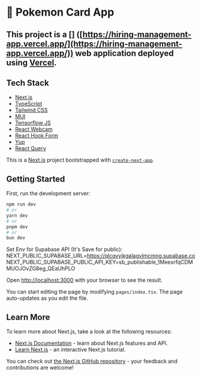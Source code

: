 # 🚀 Pokemon Card App

This project is a [] ([https://hiring-management-app.vercel.app/](https://hiring-management-app.vercel.app/)) web application deployed using **[Vercel](https://vercel.com/)**.
---

## Tech Stack

- [Next.js](https://nextjs.org/)
- [TypeScript](https://www.typescriptlang.org/)
- [Tailwind CSS](https://tailwindcss.com/)
- [MUI](https://mui.com/)
- [Tensorflow JS](https://github.com/tensorflow/tfjs)
- [React Webcam](https://github.com/mozmorris/react-webcam)
- [React Hook Form](https://react-hook-form.com/)
- [Yup](https://github.com/jquense/yup)
- [React Query](https://react-query.tanstack.com/)

This is a [Next.js](https://nextjs.org) project bootstrapped with [`create-next-app`](https://nextjs.org/docs/pages/api-reference/create-next-app).

## Getting Started

First, run the development server:

```bash
npm run dev
# or
yarn dev
# or
pnpm dev
# or
bun dev
```

Set Env for Supabase API (It's Save for public):
NEXT_PUBLIC_SUPABASE_URL=https://qlcqvyjkgalagvlmcmng.supabase.co
NEXT_PUBLIC_SUPABASE_PUBLIC_API_KEY=sb_publishable_1MeesrfqCDMMUOJOvZG8eg_QEaUhPLO

Open [http://localhost:3000](http://localhost:3000) with your browser to see the result.

You can start editing the page by modifying `pages/index.tsx`. The page auto-updates as you edit the file.

## Learn More

To learn more about Next.js, take a look at the following resources:

- [Next.js Documentation](https://nextjs.org/docs) - learn about Next.js features and API.
- [Learn Next.js](https://nextjs.org/learn-pages-router) - an interactive Next.js tutorial.

You can check out [the Next.js GitHub repository](https://github.com/vercel/next.js) - your feedback and contributions are welcome!
